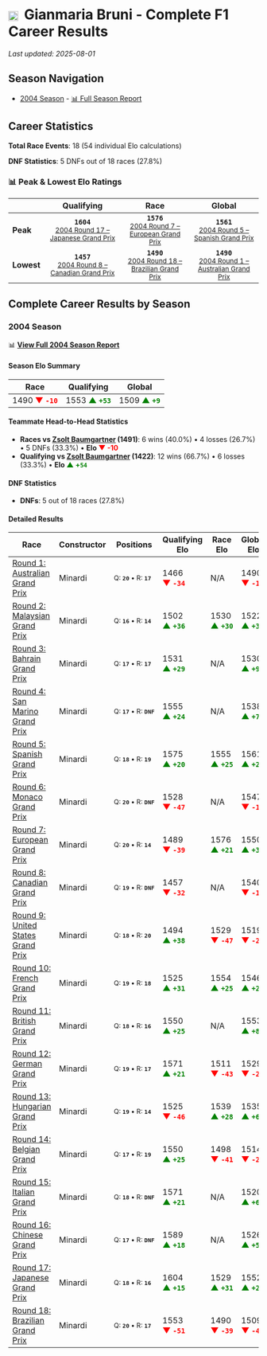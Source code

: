 # <img src="https://upload.wikimedia.org/wikipedia/commons/0/03/Flag_of_Italy.svg" alt="Italy" width="20" height="auto" style="vertical-align: middle; margin-right: 5px;" onerror="this.outerHTML='🇮🇹'; this.style.marginRight='5px';"/> Gianmaria Bruni - Complete F1 Career Results

*Last updated: 2025-08-01*

## Season Navigation

- [2004 Season](#2004-season) - [📊 Full Season Report](../seasons/2004-season-report)

## Career Statistics

**Total Race Events**: 18 (54 individual Elo calculations)

**DNF Statistics**: 5 DNFs out of 18 races (27.8%)

### 📊 Peak & Lowest Elo Ratings

| &nbsp; | Qualifying | Race | Global |
|-------|------------|------|--------|
| **Peak** | <center>**`1604`**<br/><small>[2004 Round 17 – Japanese Grand Prix](../seasons/2004-season-report#round-17-japanese-grand-prix)</small></center> | <center>**`1576`**<br/><small>[2004 Round 7 – European Grand Prix](../seasons/2004-season-report#round-7-european-grand-prix)</small></center> | <center>**`1561`**<br/><small>[2004 Round 5 – Spanish Grand Prix](../seasons/2004-season-report#round-5-spanish-grand-prix)</small></center> |
| **Lowest** | <center>**`1457`**<br/><small>[2004 Round 8 – Canadian Grand Prix](../seasons/2004-season-report#round-8-canadian-grand-prix)</small></center> | <center>**`1490`**<br/><small>[2004 Round 18 – Brazilian Grand Prix](../seasons/2004-season-report#round-18-brazilian-grand-prix)</small></center> | <center>**`1490`**<br/><small>[2004 Round 1 – Australian Grand Prix](../seasons/2004-season-report#round-1-australian-grand-prix)</small></center> |


## Complete Career Results by Season

### 2004 Season

📊 **[View Full 2004 Season Report](../seasons/2004-season-report)**

#### Season Elo Summary

| Race | Qualifying | Global |
|------|------------|--------|
| 1490 **<span style="color: red;">▼&nbsp;`-10`</span>** | 1553 **<span style="color: green;">▲&nbsp;`+53`</span>** | 1509 **<span style="color: green;">▲&nbsp;`+9`</span>** |

#### Teammate Head-to-Head Statistics

- **Races vs [Zsolt Baumgartner](zsolt-baumgartner) (1491)**: 6 wins (40.0%) • 4 losses (26.7%) • 5 DNFs (33.3%) • **Elo <span style="color: red;">▼&nbsp;-10</span>**
- **Qualifying vs [Zsolt Baumgartner](zsolt-baumgartner) (1422)**: 12 wins (66.7%) • 6 losses (33.3%) • **Elo <span style="color: green;">▲&nbsp;+`54`</span>**

#### DNF Statistics

- **DNFs**: 5 out of 18 races (27.8%)

#### Detailed Results

| Race | Constructor | Positions | Qualifying Elo | Race Elo | Global Elo | Teammate |
|------|-------------|-----------|----------------|----------|------------|----------|
| [Round 1: Australian Grand Prix](../seasons/2004-season-report#round-1-australian-grand-prix) | Minardi | <small>Q:&nbsp;**`20`**&nbsp;•&nbsp;R:&nbsp;**`17`**</small> | 1466 **<span style="color: red;">▼&nbsp;`-34`</span>** | N/A | 1490 **<span style="color: red;">▼&nbsp;`-10`</span>** | [Zsolt Baumgartner](zsolt-baumgartner)<br/><small>Q:&nbsp;**`17`**&nbsp;•&nbsp;R:&nbsp;**`DNF`**</small> |
| [Round 2: Malaysian Grand Prix](../seasons/2004-season-report#round-2-malaysian-grand-prix) | Minardi | <small>Q:&nbsp;**`16`**&nbsp;•&nbsp;R:&nbsp;**`14`**</small> | 1502 **<span style="color: green;">▲&nbsp;`+36`</span>** | 1530 **<span style="color: green;">▲&nbsp;`+30`</span>** | 1522 **<span style="color: green;">▲&nbsp;`+32`</span>** | [Zsolt Baumgartner](zsolt-baumgartner)<br/><small>Q:&nbsp;**`17`**&nbsp;•&nbsp;R:&nbsp;**`16`**</small> |
| [Round 3: Bahrain Grand Prix](../seasons/2004-season-report#round-3-bahrain-grand-prix) | Minardi | <small>Q:&nbsp;**`17`**&nbsp;•&nbsp;R:&nbsp;**`17`**</small> | 1531 **<span style="color: green;">▲&nbsp;`+29`</span>** | N/A | 1530 **<span style="color: green;">▲&nbsp;`+9`</span>** | [Zsolt Baumgartner](zsolt-baumgartner)<br/><small>Q:&nbsp;**`20`**&nbsp;•&nbsp;R:&nbsp;**`DNF`**</small> |
| [Round 4: San Marino Grand Prix](../seasons/2004-season-report#round-4-san-marino-grand-prix) | Minardi | <small>Q:&nbsp;**`17`**&nbsp;•&nbsp;R:&nbsp;**`DNF`**</small> | 1555 **<span style="color: green;">▲&nbsp;`+24`</span>** | N/A | 1538 **<span style="color: green;">▲&nbsp;`+7`</span>** | [Zsolt Baumgartner](zsolt-baumgartner)<br/><small>Q:&nbsp;**`19`**&nbsp;•&nbsp;R:&nbsp;**`15`**</small> |
| [Round 5: Spanish Grand Prix](../seasons/2004-season-report#round-5-spanish-grand-prix) | Minardi | <small>Q:&nbsp;**`18`**&nbsp;•&nbsp;R:&nbsp;**`19`**</small> | 1575 **<span style="color: green;">▲&nbsp;`+20`</span>** | 1555 **<span style="color: green;">▲&nbsp;`+25`</span>** | 1561 **<span style="color: green;">▲&nbsp;`+24`</span>** | [Zsolt Baumgartner](zsolt-baumgartner)<br/><small>Q:&nbsp;**`20`**&nbsp;•&nbsp;R:&nbsp;**`20`**</small> |
| [Round 6: Monaco Grand Prix](../seasons/2004-season-report#round-6-monaco-grand-prix) | Minardi | <small>Q:&nbsp;**`20`**&nbsp;•&nbsp;R:&nbsp;**`DNF`**</small> | 1528 **<span style="color: red;">▼&nbsp;`-47`</span>** | N/A | 1547 **<span style="color: red;">▼&nbsp;`-14`</span>** | [Zsolt Baumgartner](zsolt-baumgartner)<br/><small>Q:&nbsp;**`19`**&nbsp;•&nbsp;R:&nbsp;**`9`**</small> |
| [Round 7: European Grand Prix](../seasons/2004-season-report#round-7-european-grand-prix) | Minardi | <small>Q:&nbsp;**`20`**&nbsp;•&nbsp;R:&nbsp;**`14`**</small> | 1489 **<span style="color: red;">▼&nbsp;`-39`</span>** | 1576 **<span style="color: green;">▲&nbsp;`+21`</span>** | 1550 **<span style="color: green;">▲&nbsp;`+3`</span>** | [Zsolt Baumgartner](zsolt-baumgartner)<br/><small>Q:&nbsp;**`17`**&nbsp;•&nbsp;R:&nbsp;**`15`**</small> |
| [Round 8: Canadian Grand Prix](../seasons/2004-season-report#round-8-canadian-grand-prix) | Minardi | <small>Q:&nbsp;**`19`**&nbsp;•&nbsp;R:&nbsp;**`DNF`**</small> | 1457 **<span style="color: red;">▼&nbsp;`-32`</span>** | N/A | 1540 **<span style="color: red;">▼&nbsp;`-10`</span>** | [Zsolt Baumgartner](zsolt-baumgartner)<br/><small>Q:&nbsp;**`18`**&nbsp;•&nbsp;R:&nbsp;**`10`**</small> |
| [Round 9: United States Grand Prix](../seasons/2004-season-report#round-9-united-states-grand-prix) | Minardi | <small>Q:&nbsp;**`18`**&nbsp;•&nbsp;R:&nbsp;**`20`**</small> | 1494 **<span style="color: green;">▲&nbsp;`+38`</span>** | 1529 **<span style="color: red;">▼&nbsp;`-47`</span>** | 1519 **<span style="color: red;">▼&nbsp;`-21`</span>** | [Zsolt Baumgartner](zsolt-baumgartner)<br/><small>Q:&nbsp;**`19`**&nbsp;•&nbsp;R:&nbsp;**`8`**</small> |
| [Round 10: French Grand Prix](../seasons/2004-season-report#round-10-french-grand-prix) | Minardi | <small>Q:&nbsp;**`19`**&nbsp;•&nbsp;R:&nbsp;**`18`**</small> | 1525 **<span style="color: green;">▲&nbsp;`+31`</span>** | 1554 **<span style="color: green;">▲&nbsp;`+25`</span>** | 1546 **<span style="color: green;">▲&nbsp;`+27`</span>** | [Zsolt Baumgartner](zsolt-baumgartner)<br/><small>Q:&nbsp;**`20`**&nbsp;•&nbsp;R:&nbsp;**`19`**</small> |
| [Round 11: British Grand Prix](../seasons/2004-season-report#round-11-british-grand-prix) | Minardi | <small>Q:&nbsp;**`18`**&nbsp;•&nbsp;R:&nbsp;**`16`**</small> | 1550 **<span style="color: green;">▲&nbsp;`+25`</span>** | N/A | 1553 **<span style="color: green;">▲&nbsp;`+8`</span>** | [Zsolt Baumgartner](zsolt-baumgartner)<br/><small>Q:&nbsp;**`19`**&nbsp;•&nbsp;R:&nbsp;**`DNF`**</small> |
| [Round 12: German Grand Prix](../seasons/2004-season-report#round-12-german-grand-prix) | Minardi | <small>Q:&nbsp;**`19`**&nbsp;•&nbsp;R:&nbsp;**`17`**</small> | 1571 **<span style="color: green;">▲&nbsp;`+21`</span>** | 1511 **<span style="color: red;">▼&nbsp;`-43`</span>** | 1529 **<span style="color: red;">▼&nbsp;`-24`</span>** | [Zsolt Baumgartner](zsolt-baumgartner)<br/><small>Q:&nbsp;**`20`**&nbsp;•&nbsp;R:&nbsp;**`16`**</small> |
| [Round 13: Hungarian Grand Prix](../seasons/2004-season-report#round-13-hungarian-grand-prix) | Minardi | <small>Q:&nbsp;**`19`**&nbsp;•&nbsp;R:&nbsp;**`14`**</small> | 1525 **<span style="color: red;">▼&nbsp;`-46`</span>** | 1539 **<span style="color: green;">▲&nbsp;`+28`</span>** | 1535 **<span style="color: green;">▲&nbsp;`+6`</span>** | [Zsolt Baumgartner](zsolt-baumgartner)<br/><small>Q:&nbsp;**`18`**&nbsp;•&nbsp;R:&nbsp;**`15`**</small> |
| [Round 14: Belgian Grand Prix](../seasons/2004-season-report#round-14-belgian-grand-prix) | Minardi | <small>Q:&nbsp;**`17`**&nbsp;•&nbsp;R:&nbsp;**`19`**</small> | 1550 **<span style="color: green;">▲&nbsp;`+25`</span>** | 1498 **<span style="color: red;">▼&nbsp;`-41`</span>** | 1514 **<span style="color: red;">▼&nbsp;`-21`</span>** | [Zsolt Baumgartner](zsolt-baumgartner)<br/><small>Q:&nbsp;**`18`**&nbsp;•&nbsp;R:&nbsp;**`15`**</small> |
| [Round 15: Italian Grand Prix](../seasons/2004-season-report#round-15-italian-grand-prix) | Minardi | <small>Q:&nbsp;**`18`**&nbsp;•&nbsp;R:&nbsp;**`DNF`**</small> | 1571 **<span style="color: green;">▲&nbsp;`+21`</span>** | N/A | 1520 **<span style="color: green;">▲&nbsp;`+6`</span>** | [Zsolt Baumgartner](zsolt-baumgartner)<br/><small>Q:&nbsp;**`19`**&nbsp;•&nbsp;R:&nbsp;**`15`**</small> |
| [Round 16: Chinese Grand Prix](../seasons/2004-season-report#round-16-chinese-grand-prix) | Minardi | <small>Q:&nbsp;**`17`**&nbsp;•&nbsp;R:&nbsp;**`DNF`**</small> | 1589 **<span style="color: green;">▲&nbsp;`+18`</span>** | N/A | 1526 **<span style="color: green;">▲&nbsp;`+5`</span>** | [Zsolt Baumgartner](zsolt-baumgartner)<br/><small>Q:&nbsp;**`19`**&nbsp;•&nbsp;R:&nbsp;**`16`**</small> |
| [Round 17: Japanese Grand Prix](../seasons/2004-season-report#round-17-japanese-grand-prix) | Minardi | <small>Q:&nbsp;**`18`**&nbsp;•&nbsp;R:&nbsp;**`16`**</small> | 1604 **<span style="color: green;">▲&nbsp;`+15`</span>** | 1529 **<span style="color: green;">▲&nbsp;`+31`</span>** | 1552 **<span style="color: green;">▲&nbsp;`+26`</span>** | [Zsolt Baumgartner](zsolt-baumgartner)<br/><small>Q:&nbsp;**`20`**&nbsp;•&nbsp;R:&nbsp;**`17`**</small> |
| [Round 18: Brazilian Grand Prix](../seasons/2004-season-report#round-18-brazilian-grand-prix) | Minardi | <small>Q:&nbsp;**`20`**&nbsp;•&nbsp;R:&nbsp;**`17`**</small> | 1553 **<span style="color: red;">▼&nbsp;`-51`</span>** | 1490 **<span style="color: red;">▼&nbsp;`-39`</span>** | 1509 **<span style="color: red;">▼&nbsp;`-43`</span>** | [Zsolt Baumgartner](zsolt-baumgartner)<br/><small>Q:&nbsp;**`19`**&nbsp;•&nbsp;R:&nbsp;**`16`**</small> |

